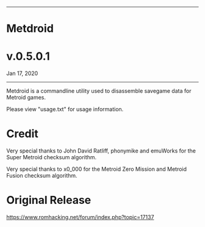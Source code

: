 ------------------------

# Metdroid

# v.0.5.0.1
Jan 17, 2020

------------------------

Metdroid is a commandline utility used to disassemble savegame data for Metroid games.

Please view "usage.txt" for usage information.

# Credit
Very special thanks to John David Ratliff, phonymike and emuWorks for the Super Metroid checksum algorithm.

Very special thanks to x0_000 for the Metroid Zero Mission and Metroid Fusion checksum algorithm.

# Original Release
https://www.romhacking.net/forum/index.php?topic=17137

